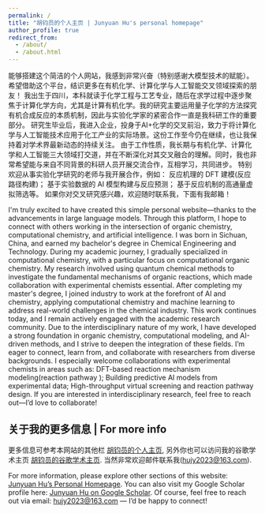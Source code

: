 ```yaml
---
permalink: /
title: "胡钧员的个人主页 | Junyuan Hu's personal homepage"
author_profile: true
redirect_from: 
  - /about/
  - /about.html
---
```


能够搭建这个简洁的个人网站，我感到非常兴奋（特别感谢大模型技术的赋能）。希望借助这个平台，结识更多在有机化学、计算化学与人工智能交叉领域探索的朋友！
我出生于四川，本科就读于化学工程与工艺专业，随后在求学过程中逐步聚焦于计算化学方向，尤其是计算有机化学。我的研究主要运用量子化学的方法探究有机合成反应的本质机制，因此与实验化学家的紧密合作一直是我科研工作的重要部分。
研究生毕业后，我进入企业，投身于AI+化学的交叉前沿，致力于将计算化学与人工智能技术应用于化工产业的实际场景。这份工作至今仍在继续，也让我保持着对学术界最新动态的持续关注。
由于工作性质，我长期与有机化学、计算化学和人工智能三大领域打交道，并在不断深化对其交叉融合的理解。同时，我也非常希望能与来自不同背景的科研人员开展交流合作，互相学习，共同进步。
特别欢迎从事实验化学研究的老师与我开展合作，例如：
反应机理的 DFT 建模(反应路径构建)；
基于实验数据的 AI 模型构建与反应预测；
基于反应机制的高通量虚拟筛选等。
如果你对交叉研究感兴趣，欢迎随时联系我，下面有我邮箱！



I'm truly excited to have created this simple personal website—thanks to the advancements in large language models. Through this platform, I hope to connect with others working in the intersection of organic chemistry, computational chemistry, and artificial intelligence.
I was born in Sichuan, China, and earned my bachelor's degree in Chemical Engineering and Technology. During my academic journey, I gradually specialized in computational chemistry, with a particular focus on computational organic chemistry. My research involved using quantum chemical methods to investigate the fundamental mechanisms of organic reactions, which made collaboration with experimental chemists essential.
After completing my master's degree, I joined industry to work at the forefront of AI and chemistry, applying computational chemistry and machine learning to address real-world challenges in the chemical industry. This work continues today, and I remain actively engaged with the academic research community.
Due to the interdisciplinary nature of my work, I have developed a strong foundation in organic chemistry, computational modeling, and AI-driven methods, and I strive to deepen the integration of these fields. I’m eager to connect, learn from, and collaborate with researchers from diverse backgrounds.
I especially welcome collaborations with experimental chemists in areas such as:
DFT-based reaction mechanism modeling(reaction pathway );
Building predictive AI models from experimental data;
High-throughput virtual screening and reaction pathway design.
If you are interested in interdisciplinary research, feel free to reach out—I’d love to collaborate!



关于我的更多信息 | For more info 
------
更多信息可参考本网站的其他栏 [胡钧员的个人主页](https://junyuan-hu.github.io/), 另外你也可以访问我的谷歌学术主页 [胡钧员的谷歌学术主页](https://scholar.google.com.hk/citations?user=nzxgiNIAAAAJ&hl=zh-CN&oi=ao). 当然非常欢迎邮件联系我(hujy2023@163.com).



For more information, please explore other sections of this website: [Junyuan Hu’s Personal Homepage](https://junyuan-hu.github.io/).
You can also visit my Google Scholar profile here: [Junyuan Hu on Google Scholar](https://scholar.google.com.hk/citations?user=nzxgiNIAAAAJ&hl=zh-CN&oi=ao).
Of course, feel free to reach out via email: hujy2023@163.com — I’d be happy to connect!
